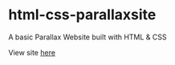 # html-css-parallaxsite

A basic Parallax Website built with HTML & CSS

View site <a href="https://lyndsielane.github.io/html-css-parallaxsite/">here</a>
